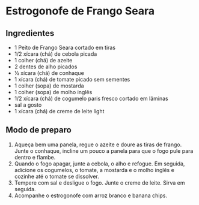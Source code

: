 # Estrogonofe de Frango Seara 

## Ingredientes


- 1 Peito de Frango Seara cortado em tiras
- 1/2 xícara (chá) de cebola picada
- 1 colher (chá) de azeite
- 2 dentes de alho picados
- ½ xícara (chá) de conhaque
- 1 xícara (chá) de tomate picado sem sementes
- 1 colher (sopa) de mostarda
- 1 colher (sopa) de molho inglês
- 1/2 xícara (chá) de cogumelo paris fresco cortado em lâminas
- sal a gosto
- 1 xícara (chá) de creme de leite light

## Modo de preparo

1. Aqueça bem uma panela, regue o azeite e doure as tiras de frango. Junte o conhaque, incline um pouco a panela para que o fogo pule para dentro e flambe.
2. Quando o fogo apagar, junte a cebola, o alho e refogue. Em seguida, adicione os cogumelos, o tomate, a mostarda e o molho inglês e cozinhe até o tomate se dissolver.
3. Tempere com sal e desligue o fogo. Junte o creme de leite. Sirva em seguida.
4. Acompanhe o estrogonofe com arroz branco e banana chips.